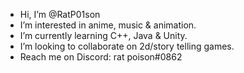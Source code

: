 - Hi, I’m @RatP01son
- I’m interested in anime, music & animation.
- I’m currently learning C++, Java & Unity.
- I’m looking to collaborate on 2d/story telling games.
- Reach me on Discord: rat poison#0862

<!---
RatP01son/RatP01son is a ✨ special ✨ repository because its `README.md` (this file) appears on your GitHub profile.
You can click the Preview link to take a look at your changes.
--->
